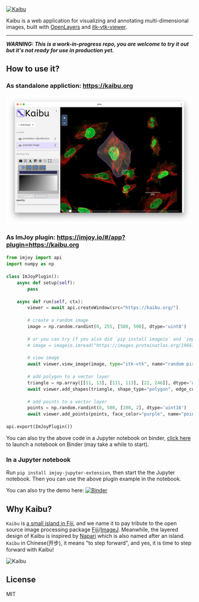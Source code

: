 <a href="https://kaibu.org" target="_blank" ><img src="https://raw.githubusercontent.com/imjoy-team/kaibu/master/public/static/img/kaibu-banner.svg?sanitize=true" width="380" alt="Kaibu"></img>
</a>

Kaibu is a web application for visualizing and annotating multi-dimensional images, built with [OpenLayers](https://openlayers.org/) and [itk-vtk-viewer](https://kitware.github.io/itk-vtk-viewer/).

----
***WARNING: This is a work-in-progress repo, you are welcome to try it out but it's not ready for use in production yet.***

## How to use it?

### As standalone appliction: https://kaibu.org

![Kaibu Screenshot](./public/static/img/kaibu-screenshot-1.png)

### As ImJoy plugin: https://imjoy.io/#/app?plugin=https://kaibu.org

```python
from imjoy import api
import numpy as np

class ImJoyPlugin():
    async def setup(self):
        pass

    async def run(self, ctx):
        viewer = await api.createWindow(src="https://kaibu.org/")

        # create a random image
        image = np.random.randint(0, 255, [500, 500], dtype='uint8')
        
        # or you can try if you also did `pip install imageio` and `import imageio`
        # image = imageio.imread("https://images.proteinatlas.org/19661/221_G2_1_red_green.jpg")

        # view image
        await viewer.view_image(image, type="itk-vtk", name="random pixels")
        
        # add polygon to a vector layer
        triangle = np.array([[11, 13], [111, 113], [22, 246]], dtype='uint16')
        await viewer.add_shapes(triangle, shape_type="polygon", edge_color="red", name="triangle")

        # add points to a vector layer
        points = np.random.randint(0, 500, [100, 2], dtype='uint16')
        await viewer.add_points(points, face_color="purple", name="points")

api.export(ImJoyPlugin())
```

You can also try the above code in a Jupyter notebook on binder, [click here](https://mybinder.org/v2/gh/imjoy-team/imjoy-binder-image/master?filepath=imjoy-jupyter-tutorial.ipynb) to launch a notebook on Binder (may take a while to start).

### In a Jupyter notebook
Run `pip install imjoy-jupyter-extension`, then start the the Jupyter notebook. Then you can use the above plugin example in the notebook.

You can also try the demo here: [![Binder](https://mybinder.org/badge_logo.svg)](https://mybinder.org/v2/gh/oeway/690c2e62311223ae93e644d542eb8949/master?filepath=Kaibu-jupyter-example.ipynb)

## Why Kaibu?

`Kaibu` is [a small island in Fiji](https://www.google.com/maps/place/Kaibu+Island/), and we name it to pay tribute to the open source image processing package [Fiji](https://fiji.sc/)/[ImageJ](https://imagej.net). Meanwhile, the layered design of Kaibu is inspired by [Napari](https://napari.org/) which is also named after an island. `Kaibu` in Chinese(开步), it means "to step forward", and yes, it is time to step forward with Kaibu!

<img src="https://raw.githubusercontent.com/imjoy-team/kaibu/master/public/static/img/kaibu-logo.gif?sanitize=true" width="400" alt="Kaibu"></img>


## License

MIT